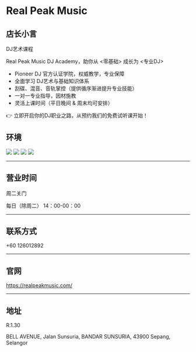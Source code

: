 # Real Peak Music

## 店长小言

DJ艺术课程

Real Peak Music DJ Academy，助你从 <零基础> 成长为 <专业DJ>

- ⁠Pioneer DJ 官方认证学院，权威教学，专业保障
- ⁠全面学习 DJ艺术与基础知识体系
- ⁠刮碟、混音、音轨掌控（提供循序渐进提升专业技能）
- ⁠一对一专业指导，因材施教
- ⁠灵活上课时间（平日晚间 & 周末均可安排）

👉 立即开启你的DJ职业之路，从预约我们的免费试听课开始！

## 环境

<div class="image-slide">
  <img src="https://img.xmummap.com/1_real_surround%20%281%29.webp" />
  <img src="https://img.xmummap.com/1_real_surround%20%282%29.webp" />
  <img src="https://img.xmummap.com/1_real_surround%20%283%29.webp" />
  <img src="https://img.xmummap.com/1_real_surround%20%284%29.webp" />

</div>

---

## 营业时间

周二关门

每日（除周二） 14：00-00：00

---

## 联系方式

+60 126012892

---

## 官网

https://realpeakmusic.com/

---

## 地址

R.1.30

BELL AVENUE, Jalan Sunsuria, BANDAR SUNSURIA, 43900 Sepang, Selangor
